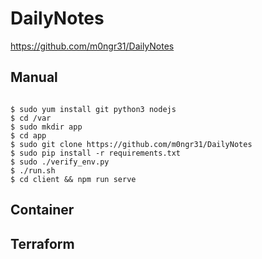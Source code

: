 # DailyNotes

https://github.com/m0ngr31/DailyNotes

## Manual

```shell

$ sudo yum install git python3 nodejs
$ cd /var
$ sudo mkdir app
$ cd app
$ sudo git clone https://github.com/m0ngr31/DailyNotes
$ sudo pip install -r requirements.txt
$ sudo ./verify_env.py
$ ./run.sh
$ cd client && npm run serve

```

## Container

## Terraform

